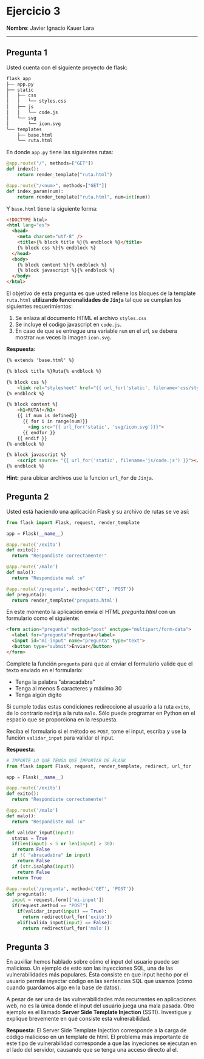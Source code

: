 # Ejercicio 3

**Nombre**: Javier Ignacio Kauer Lara

---

## Pregunta 1

Usted cuenta con el siguiente proyecto de flask:
```bash
flask_app
├── app.py
├── static
│   ├── css
│   │   └── styles.css
│   ├── js
│   │   └── code.js
│   └── svg
│       └── icon.svg
└── templates
    ├── base.html
    └── ruta.html
```
En donde `app.py` tiene las siguientes rutas:
```python
@app.route("/", methods=["GET"])
def index():
    return render_template("ruta.html")

@app.route("/<num>", methods=["GET"])
def index_param(num):
    return render_template("ruta.html", num=int(num))
```
Y `base.html` tiene la siguiente forma:
```html
<!DOCTYPE html>
<html lang="es">
  <head>
    <meta charset="utf-8" />
    <title>{% block title %}{% endblock %}</title>
    {% block css %}{% endblock %}
  </head>
  <body>
    {% block content %}{% endblock %}
    {% block javascript %}{% endblock %}
  </body>
</html>
```

El objetivo de esta pregunta es que usted rellene los bloques de la template `ruta.html` **utilizando funcionalidades de `Jinja`** tal que se cumplan los siguientes requerimientos:

1. Se enlaza al documento HTML el archivo `styles.css`
2. Se incluye el codigo javascript en `code.js`.
3. En caso de que se entregue una variable `num` en el url, se debera mostrar `num` veces la imagen `icon.svg`.

**Respuesta:**

```html
{% extends 'base.html' %}

{% block title %}Ruta{% endblock %}

{% block css %}
    <link rel="stylesheet" href="{{ url_for('static', filename='css/styles.css') }}">
{% endblock %}

{% block content %}
    <h1>RUTA!</h1>
    {{ if num is defined}}
      {{ for i in range(num)}}
        <img src="{{ url_for('static', 'svg/icon.svg')}}">
      {{ endfor }}
    {{ endif }}
{% endblock %}

{% block javascript %}
    <script source= "{{ url_for('static', filename='js/code.js') }}"></script>
{% endblock %}
```
**Hint:** para ubicar archivos use la funcion `url_for` de `Jinja`.

## Pregunta 2
Usted está haciendo una aplicación Flask y su archivo de rutas se ve así:

```python
from flask import Flask, request, render_template

app = Flask(__name__)

@app.route('/exito')
def exito():
  return "Respondiste correctamente!"

@app.route('/malo')
def malo():
  return "Respondiste mal :o"

@app.route('/pregunta', method=('GET', 'POST'))
def pregunta():
  return render_template('pregunta.html')
```

En este momento la aplicación envía el HTML *pregunta.html* con un formulario como el siguiente:

```html
<form action="pregunta" method="post" enctype="multipart/form-data">
  <label for="pregunta">Pregunta</label>
  <input id="mi-input" name="pregunta" type="text">
  <button type="submit">Enviar</button>
</form>
```

Complete la función `pregunta` para que al enviar el formulario valide que el texto enviado en el formulario:
- Tenga la palabra "abracadabra"
- Tenga al menos 5 caracteres y máximo 30
- Tenga algún dígito

Si cumple todas estas condiciones redireccione al usuario a la ruta `exito`, de lo contrario redirija a la ruta `malo`. Sólo puede programar en Python en el espacio que se proporciona en la respuesta.

Reciba el formulario si el método es `POST`, tome el input, escriba y use la función `validar_input` para validar el input.

**Respuesta**:

```python
# IMPORTE LO QUE TENGA QUE IMPORTAR DE FLASK
from flask import Flask, request, render_template, redirect, url_for

app = Flask(__name__)

@app.route('/exito')
def exito():
  return "Respondiste correctamente!"

@app.route('/malo')
def malo():
  return "Respondiste mal :o"

def validar_input(input):
  status = True
  if(len(input) < 5 or len(input) > 30):
    return False
  if !( "abracadabra" in input)
    return False
  if (str.isalpha(input))
    return False
  return True

@app.route('/pregunta', method=('GET', 'POST'))
def pregunta():
  input = request.form(['mi-input'])
  if(request.method == "POST")
    if(validar_input(input) == True):
      return redirect(url_for('exito'))
    elif(valida_input(input) == False):
      return redirect(url_for('malo'))
```

## Pregunta 3
En auxiliar hemos hablado sobre cómo el input del usuario puede ser malicioso. Un ejemplo de esto son las inyecciones SQL, una de las vulnerabilidades más populares. Ésta consiste en que input hecho por el usuario permite inyectar código en las sentencias SQL que usamos (cómo cuando guardamos algo en la base de datos).

A pesar de ser una de las vulnerabilidades más recurrentes en aplicaciones web, no es la única donde el input del usuario juega una mala pasada. Otro ejemplo es el llamado **Server Side Template Injection** (SSTI). Investigue y explique brevemente en qué consiste esta vulnerabilidad.

**Respuesta**: El Server Side Template Injection corresponde a la carga de código malicioso en un template de html. El problema más importante de este tipo de vulnerabilidad corresponde a que las inyeciones se ejecutan en el lado del servidor, causando que se tenga una acceso directo al el.